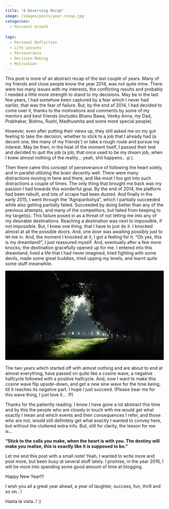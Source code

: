 ```yaml
---
title: "A Deserving Recap"
image: /images/posts/year-recap.jpg
categories:
  - Personal Growth

tags:
  - Personal Reflection
  - Life Lessons
  - Perseverance
  - Decision Making
  - Motivation
---
```

This post is more of an abstract recap of the last couple of years. Many of my friends and close people know the year 2014, was not quite mine. There were too many issues with my interests, the conflicting results and probably I needed a little more strength to stand to my decisions. May be in the last few years, I had somehow been captured by a fear which I never had earlier, that was the fear of failure. But, by the end of 2014, I had decided to come over it, thanks to the motivations and comments by some of my mentors and best friends (includes Bhanu Bawa, Venky Anna, my Dad, Prabhakar, Bishnu, Rushi, Madhusmita and some more special people).

However, even after putting their views up, they still asked me on my gut feeling to take the decision, whether to stick to a job that I already had (a decent one, like many of my friends') or take a rough route and pursue my interest. May be then, in the heat of the moment itself, I passed their test and decided to quit the job (a job, that once used to be my dream job, when I knew almost nothing of the reality... yeah, shit happens.. :p ).

Then there came this concept of perseverance of following the heart solely, and in parallel utilizing the brain decently well. There were many distractions moving in here and there, and like most I too got into such distractions a couple of times. The only thing that brought me back was my passion I had towards this wonderful goal. By the end of 2014, the platform had been rebuilt, and lots of scrape had been dusted. And finally in the early 2015, I went through the “Agniparikshya”, which I partially succeeded while also getting partially failed. Succeeded by doing better than any of the previous attempts, and many of the competitors, but failed from keeping to my target(s). This failure posed in as a threat of not letting me into any of my desirable destinations. Reaching a destination was next to impossible, if not impossible. But, I knew one thing, that I have to just do it. I knocked almost at all the possible doors. And, one door was awaiting possibly just to let me in. And, the moment I knocked at it, I got a feeling for it. “Oh yes, this is my dreamland!”, I just reassured myself. And, eventually after a few more knocks; the destination gracefully opened up for me. I entered into this dreamland, lived a life that I had never imagined, tried fighting with some devils, made some great buddies, tried upping my levels, and learnt quite some stuff meanwhile.

<img class="img-responsive" src="/images/posts/life/darkness-light.jpg" alt="">

The two years which started off with almost nothing and are about to end at almost everything, have passed on quite like a cosine wave, a negative halfcycle followed with a positive halfcycle. And, now I want to make this cosine wave flip upside-down, and get a new sine wave for the time being, till it reaches its negative part. I hope I just succeed. (Please bear me for this wave thing, I just love it... :P)

Thanks for the patiently reading. I know I have gone a lot abstract this time and by this the people who are closely in touch with me would get what exactly I mean and which events and their consequences I refer, and those who are not, would still definitely get what exactly I wanted to convey here, but without the cluttered extra info. But, still for clarity, the lesson for me is...

**“Stick to the calls you make, when the heart is with you. The destiny will make you realise, this is exactly like it is supposed to be.”** 

Let me end this post with a small note! Yeah, I wanted to write more and post more, but been busy at several stuff lately. I promise, in the year 2016, I will be more into spending some good amount of time at blogging.

Happy New Year!!!

I wish you all a great year ahead, a year of laughter, success, fun, thrill and so on...!

Hasta la vista..! :)